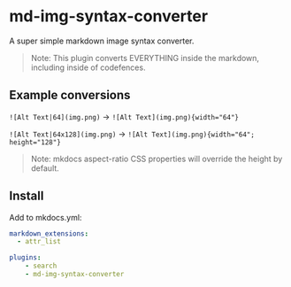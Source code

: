 # md-img-syntax-converter

A super simple markdown image syntax converter.

> Note: This plugin converts EVERYTHING inside the markdown, including inside of codefences.

## Example conversions

`![Alt Text|64](img.png)` -> `![Alt Text](img.png){width="64"}`

`![Alt Text|64x128](img.png)` -> `![Alt Text](img.png){width="64"; height="128"}`

> Note: mkdocs aspect-ratio CSS properties will override the height by default.

## Install

Add to mkdocs.yml:

```yaml
markdown_extensions:
  - attr_list

plugins:
    - search
    - md-img-syntax-converter
```